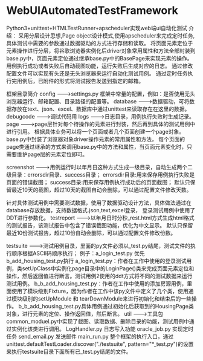 # WebUIAutomatedTestFramework

Python3+unittest+HTMLTestRunner+apscheduler实现web端ui自动化测试
介绍：
采用分层设计思想,Page object设计模式,使用apscheduler来完成定时任务,具体测试中需要的参数通过数据驱动的方式进行存储和读取。
将页面元素定位于元素操作进行分层，将谷歌浏览器实例化后driver对象常用属性和方法全部封装到base.py中，页面元素定位通过继承base.py中的BasePage来实现元素的操作。
用例执行成功或者失败后自动截图功能，运行失败后生成对应的日志。
通过修改配置文件可以实现有头还是无头浏览器来运行自动化测试用例。
通过定时任务执行完用例后，已附件的形式将测试报告发送到指定的邮箱。


框架目录简介
config --->settings.py 框架中常量的配置，例如：是否使用无头浏览器运行、邮箱配置、目录路径的配置等。
database --->数据驱动，可将数据存放在text、json、excel、数据库中通过unittest来读取存在在这里的数据。
debugcode --->调试代码用
logs --->日志目录，用例执行失败时生成记录。
page --->page层针对每个待操作的元素进行封装，然后再到具体的测试用例中进行引用。
         根据具体业务可以将一个页面或者几个页面创建一个page对象。
		 base.py中封装了浏览器对象driver操作元素的常用属性和方法，
         每个页面的page类通过继承的方式来调用base.py中的方法和属性，当页面元素变化时，只需要维护page层的元素定位即可。

screenshot --->用例运行时以年月日这种方式生成一级目录，自动生成两个二级目录：errorsdir目录、success目录；
               errorsdir目录:用来保存用例执行失败是页面的错误截图；
		       success目录:用来保存用例执行成功后的页面截图；
			   默认只保留最近10天的截图，超过10天的截图自动会删除，可以通过配置文件修改天数。


针对具体测试用例中需要测试数据，使用了数据驱动设计方法，具体做法通过在database存放数据，支持数据格式.json,text,excel登录，
登录测试用例中使用了DDT进行参数化。
testreport --->以年月日时分秒_rest.html方式生成html格式的测试报告，该测试报告中包含了错误截图功能，优化为中文显示。
               默认只保留最近10份测试报告，超过10份自动会删除，可以通过配置文件修改份数。
			   
testsuite --->测试用例目录，里面的py文件必须以_test.py结尾，测试文件的执行顺序根据ASCII码顺序执行；
              例子：a_login_test.py 优先 b_add_housing_test.py执行
		    a_login_test.py：作者在工作中使用的登录测试用例，类setUpClass中实例化page目录中的LoginPage()类来完成页面元素定位和操作，然后返回值进行断言。测试用例2使用的ddt方式将不同的测试数据来运行测试用例。
			  b_b_add_housing_test.py：作者在工作中使用的添加房源用例，里面使用了模块级别Fixture，因为作者在工作中该py文件中定义了几个类，使用通过模块级别的setUpModule 和 tearDownModule来进行初始化和结束后的一些操作。
			  b_b_add_housing_test.py具体用例通过初始化后获取到的HousingPage类对象，进行元素的定位、操作返回值，然后断言。
util --->工具包 common_moduel.py中实现了截图、读取数据、删除目录的功能，测试用例中通过实例化该类进行调用。
                LogHandler.py 日志写入功能
				oracle_job.py 实现定时任务
				send_email.py 发送邮件
main_run.py 整个框架的执行入口，通过unittest.defaultTestLoader.discover("./testsuite", pattern="*_test.py")的设置来执行testsuite目录下面所有已_test.py结尾的文件。


